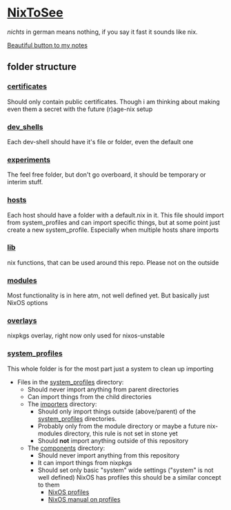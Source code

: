 # [NixToSee](https://git.katzies.win/Ranomier/NixToSee)

*nichts* in german means nothing, if you say it fast it sounds like nix.

[Beautiful button to my notes](docs/notes)

## folder structure

### [certificates](certificates)

Should only contain public certificates. Though i am thinking about making even
them a secret with the future (r)age-nix setup

### [dev_shells](dev_shells)

Each dev-shell should have it's file or folder, even the default one

### [experiments](experiments)

The feel free folder, but don't go overboard, it should be temporary or interim stuff.

### [hosts](hosts)

Each host should have a folder with a default.nix in it. This file should import
from system_profiles and can import specific things, but at some point just
create a new system_profile. Especially when multiple hosts share imports

### [lib](lib)

nix functions, that can be used around this repo. Please not on the outside

### [modules](modules)

Most functionality is in here atm, not well defined yet.
But basically just NixOS options

### [overlays](overlays)

nixpkgs overlay, right now only used for nixos-unstable

### [system_profiles](system_profiles)

This whole folder is for the most part just a system to clean up importing

- Files in the [system_profiles](system_profiles) directory:
  - Should never import anything from parent directories
  - Can import things from the child directories
  - The [importers](system_profiles/importers) directory:
    - Should only import things outside (above/parent) of the [system_profiles](system_profiles) directories.
    - Probably only from the module directory or maybe a future nix-modules directory,
      this rule is not set in stone yet
    - Should **not** import anything outside of this repository
  - The [components](system_profiles/components) directory:
    - Should never import anything from this repository
    - It can import things from nixpkgs
    - Should set only basic "system" wide settings
      ("system" is not well defined)
      NixOS has profiles this should be a similar concept to them
      - [NixOS profiles](https://github.com/NixOS/nixpkgs/tree/master/nixos/modules/profiles)
      - [NixOS manual on profiles](https://nixos.org/manual/nixos/stable/#ch-profiles)

